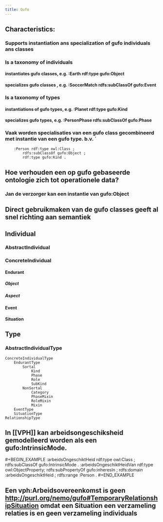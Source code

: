 ```yaml
---
title: Gufo
---
```


## Characteristics:
### Supports instantiation  ans specialization of gufo individuals ans classes
### Is a taxonomy of individuals
#### instantiates gufo classes, e.g. :Earth rdf:type gufo:Object
#### specializes gufo classes , e.g. :SoccerMatch rdfs:subClassOf gufo:Event
### Is a taxonomy of types
#### instantiations of gufo types, e.g. :Planet rdf:type gufo:Kind
#### specializes gufo types, e.g. :PersonPhase rdfs:subClassOf gufo:Phase
### Vaak worden specialisaties van een gufo class gecombineerd met instantie van een gufo type. b.v. `
        :Person rdf:type owl:Class ;
            rdfs:subClassOf gufo:Object ;
            rdf:type gufo:Kind .
###
###
## Hoe verhouden een op gufo gebaseerde ontologie zich tot operationele data?
### Jan de verzorger kan een instantie van gufo:Object
## Direct gebruikmaken van de gufo classes geeft al snel richting aan semantiek
## Individual
### AbstractIndividual
### ConcreteIndividual
#### Endurant
##### Object
##### Aspect
#### Event
#### Situation
## Type
### AbstractIndividualType
    ConcreteIndividualType
        EndurantType
            Sortal
                Kind
                Phase
                Role
                SubKind
            NonSortal
                Category
                PhaseMixin
                RoleMixin
                Mixin
        EventType
        SituationType
    RelationshipType
## In [[VPH]] kan arbeidsongeschiksheid gemodelleerd worden als een gufo:IntrinsicMode.
#+BEGIN_EXAMPLE
:arbeidsOngeschiktHeid rdf:type owl:Class ;
    rdfs:subClassOf gufo:IntrinsicMode .
:arbeidsOngeschiktHeidVan rdf:type owl:ObjectProperty;
    rdfs:subPropertyOf gufo:inheresIn ;
    rdfs:domain :arbeidsOngeschiktHeid ;
    rdfs:range :Person .
#+END_EXAMPLE
## Een vph:Arbeidsovereenkomst is geen http://purl.org/nemo/gufo#TemporaryRelationshipSituation omdat een Situation een verzameling relaties is en geen verzameling individuals
##
